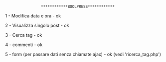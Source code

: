                     ************BOOLPRESS************



1 - Modifica data e ora - ok

2 - Visualizza singolo post - ok

3 - Cerca tag - ok

4 - commenti - ok

5 - form (per passare dati senza chiamate ajax) - ok (vedi 'ricerca_tag.php')
